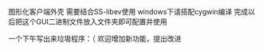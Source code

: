 图形化客户端外壳
需要结合SS-libev使用
windows下请搭配cygwin编译
完成以后把这个GUI二进制文件放入文件夹即可配置并使用

一个下午写出来垃圾程序：（
欢迎增加新功能，提出改进
